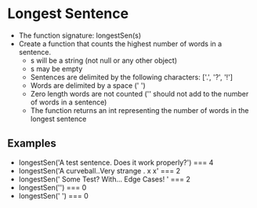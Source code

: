 # Longest Sentence

- The function signature: longestSen(s)
- Create a function that counts the highest number of words in a sentence.
  - s will be a string (not null or any other object)
  - s may be empty
  - Sentences are delimited by the following characters: ['.', '?', '!']
  - Words are delimited by a space (' ')
  - Zero length words are not counted ('' should not add to the number of words in a sentence)
  - The function returns an int representing the number of words in the longest sentence

## Examples

- longestSen('A test sentence. Does it work properly?') === 4
- longestSen('A curveball..Very strange . x x' === 2
- longestSen(' Some Test? With... Edge Cases! ' === 2
- longestSen('') === 0
- longestSen(' ') === 0
